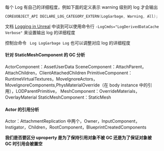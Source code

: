 每个 Log 有自己的详细程度，例如下面的定义表示 warning 级别的 log 才会输出
```c++
COREUOBJECT_API DECLARE_LOG_CATEGORY_EXTERN(LogGarbage, Warning, All);
```

文档 [Logging in Unreal](https://dev.epicgames.com/documentation/en-us/unreal-engine/logging-in-unreal-engine) 中谈到可以使用命令行 `-LogCmds="LogDerivedDataCache Verbose"` 来设置输出 log 的详细程度

控制台命令 ` Log LogGarbage Log` 也可以调整对应 log 的详细程度
#### 针对 StaticMeshComponent 的 GC 分析
ActorComponent：AssetUserData
SceneComponent：AttachParent，AttachChildren，ClientAttachedChildren
PrimitiveComponent：RuntimeVirtualTextures，MoveIgnoreActors，MoveIgnoreComponents,PhysMaterialOverride（在 body instance 中的引用），LODParentPrimitive，
MeshComponent：OverrideMaterials，OverlayMaterial
StaticMeshComponent：StaticMesh
#### Actor 的引用分析
Actor：AttachmentReplication 中两个，Owner，InputComponent，Instigator，Children，RootComponent，BlueprintCreatedComponents


**我们是否要区分 uproperty 是为了保持引用对象不被 GC 还是为了保证对象被 GC 时引用会被置空**



